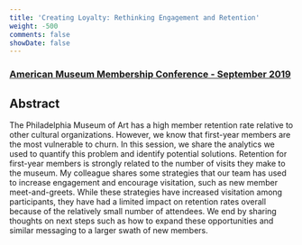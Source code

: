 ```yaml
---
title: 'Creating Loyalty: Rethinking Engagement and Retention'
weight: -500
comments: false
showDate: false
---
```


### [American Museum Membership Conference - September 2019](https://www.americanmuseummembership.org/)

## Abstract

The Philadelphia Museum of Art has a high member retention rate relative to other cultural organizations. However, we know that first-year members are the most vulnerable to churn. In this session, we share the analytics we used to quantify this problem and identify potential solutions. Retention for first-year members is strongly related to the number of visits they make to the museum. My colleague shares some strategies that our team has used to increase engagement and encourage visitation, such as new member meet-and-greets. While these strategies have increased visitation among participants, they have had a limited impact on retention rates overall because of the relatively small number of attendees. We end by sharing thoughts on next steps such as how to expand these opportunities and similar messaging to a larger swath of new members. 
